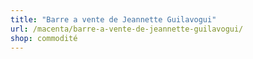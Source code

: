 ```yaml
---
title: "Barre a vente de Jeannette Guilavogui"
url: /macenta/barre-a-vente-de-jeannette-guilavogui/
shop: commodité
---
```

